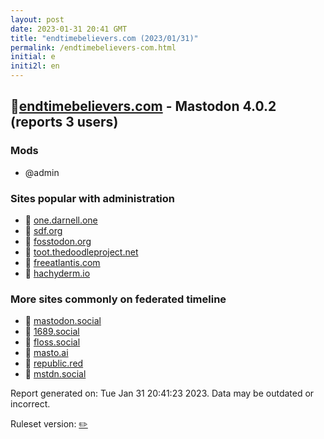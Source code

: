 ```yaml
---
layout: post
date: 2023-01-31 20:41 GMT
title: "endtimebelievers.com (2023/01/31)"
permalink: /endtimebelievers-com.html
initial: e
initi2l: en
---
```


## 🐘[endtimebelievers.com](https://endtimebelievers.com) - Mastodon 4.0.2 (reports 3 users)

### Mods
 * @admin

### Sites popular with administration

* 🧸 [one.darnell.one](/one-darnell-one.html)
* 🐘 [sdf.org](/sdf-org.html)
* 🐘 [fosstodon.org](/fosstodon-org.html)
* 🐘 [toot.thedoodleproject.net](/toot-thedoodleproject-net.html)
* 🐘 [freeatlantis.com](/freeatlantis-com.html)
* 🐘 [hachyderm.io](/hachyderm-io.html)

### More sites commonly on federated timeline

* 🧸 [mastodon.social](/mastodon-social.html)
* 🐘 [1689.social](/1689-social.html)
* 🐘 [floss.social](/floss-social.html)
* 🐘 [masto.ai](/masto-ai.html)
* 🐘 [republic.red](/republic-red.html)
* 🐘 [mstdn.social](/mstdn-social.html)

Report generated on: Tue Jan 31 20:41:23 2023. Data may be outdated or incorrect.

Ruleset version: [✏️](/version-pencil)
